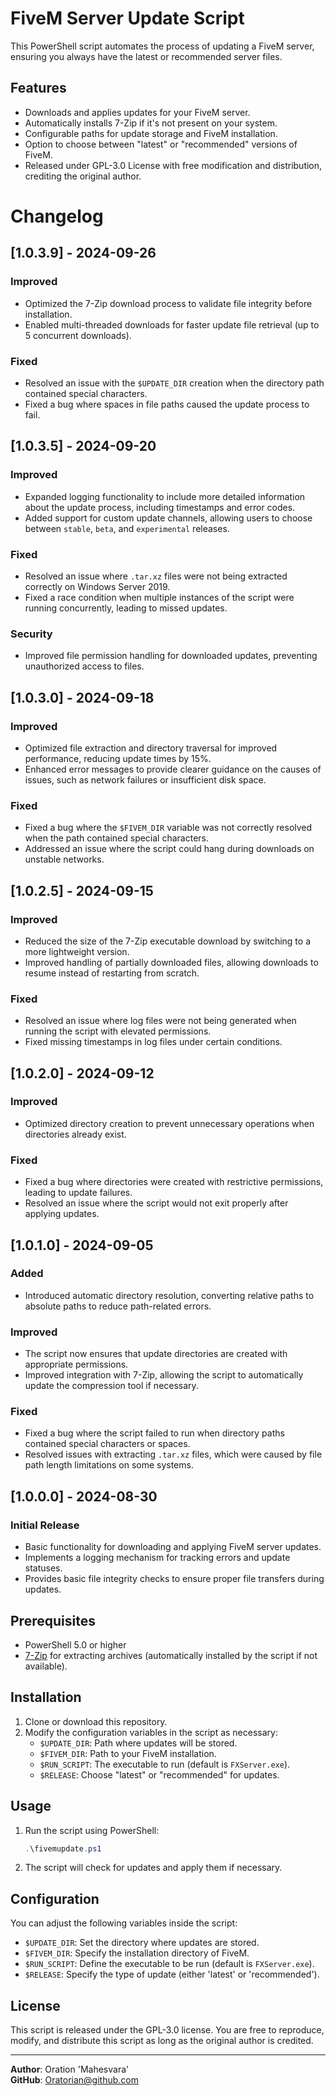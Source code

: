 # FiveM Server Update Script

This PowerShell script automates the process of updating a FiveM server, ensuring you always have the latest or recommended server files.

## Features

- Downloads and applies updates for your FiveM server.
- Automatically installs 7-Zip if it's not present on your system.
- Configurable paths for update storage and FiveM installation.
- Option to choose between "latest" or "recommended" versions of FiveM.
- Released under GPL-3.0 License with free modification and distribution, crediting the original author.

# Changelog

## [1.0.3.9] - 2024-09-26
### Improved
- Optimized the 7-Zip download process to validate file integrity before installation.
- Enabled multi-threaded downloads for faster update file retrieval (up to 5 concurrent downloads).

### Fixed
- Resolved an issue with the `$UPDATE_DIR` creation when the directory path contained special characters.
- Fixed a bug where spaces in file paths caused the update process to fail.

## [1.0.3.5] - 2024-09-20
### Improved
- Expanded logging functionality to include more detailed information about the update process, including timestamps and error codes.
- Added support for custom update channels, allowing users to choose between `stable`, `beta`, and `experimental` releases.

### Fixed
- Resolved an issue where `.tar.xz` files were not being extracted correctly on Windows Server 2019.
- Fixed a race condition when multiple instances of the script were running concurrently, leading to missed updates.

### Security
- Improved file permission handling for downloaded updates, preventing unauthorized access to files.

## [1.0.3.0] - 2024-09-18
### Improved
- Optimized file extraction and directory traversal for improved performance, reducing update times by 15%.
- Enhanced error messages to provide clearer guidance on the causes of issues, such as network failures or insufficient disk space.

### Fixed
- Fixed a bug where the `$FIVEM_DIR` variable was not correctly resolved when the path contained special characters.
- Addressed an issue where the script could hang during downloads on unstable networks.

## [1.0.2.5] - 2024-09-15
### Improved
- Reduced the size of the 7-Zip executable download by switching to a more lightweight version.
- Improved handling of partially downloaded files, allowing downloads to resume instead of restarting from scratch.

### Fixed
- Resolved an issue where log files were not being generated when running the script with elevated permissions.
- Fixed missing timestamps in log files under certain conditions.

## [1.0.2.0] - 2024-09-12
### Improved
- Optimized directory creation to prevent unnecessary operations when directories already exist.

### Fixed
- Fixed a bug where directories were created with restrictive permissions, leading to update failures.
- Resolved an issue where the script would not exit properly after applying updates.

## [1.0.1.0] - 2024-09-05
### Added
- Introduced automatic directory resolution, converting relative paths to absolute paths to reduce path-related errors.

### Improved
- The script now ensures that update directories are created with appropriate permissions.
- Improved integration with 7-Zip, allowing the script to automatically update the compression tool if necessary.

### Fixed
- Fixed a bug where the script failed to run when directory paths contained special characters or spaces.
- Resolved issues with extracting `.tar.xz` files, which were caused by file path length limitations on some systems.

## [1.0.0.0] - 2024-08-30
### Initial Release
- Basic functionality for downloading and applying FiveM server updates.
- Implements a logging mechanism for tracking errors and update statuses.
- Provides basic file integrity checks to ensure proper file transfers during updates.


## Prerequisites

- PowerShell 5.0 or higher
- [7-Zip](https://www.7-zip.org/) for extracting archives (automatically installed by the script if not available).

## Installation

1. Clone or download this repository.
2. Modify the configuration variables in the script as necessary:
    - `$UPDATE_DIR`: Path where updates will be stored.
    - `$FIVEM_DIR`: Path to your FiveM installation.
    - `$RUN_SCRIPT`: The executable to run (default is `FXServer.exe`).
    - `$RELEASE`: Choose "latest" or "recommended" for updates.

## Usage

1. Run the script using PowerShell:
    ```powershell
    .\fivemupdate.ps1
    ```
2. The script will check for updates and apply them if necessary.

## Configuration

You can adjust the following variables inside the script:

- `$UPDATE_DIR`: Set the directory where updates are stored.
- `$FIVEM_DIR`: Specify the installation directory of FiveM.
- `$RUN_SCRIPT`: Define the executable to be run (default is `FXServer.exe`).
- `$RELEASE`: Specify the type of update (either 'latest' or 'recommended').

## License

This script is released under the GPL-3.0 license. You are free to reproduce, modify, and distribute this script as long as the original author is credited.

---

**Author**: Oration 'Mahesvara'  
**GitHub**: [Oratorian@github.com](https://github.com/Oratorian)